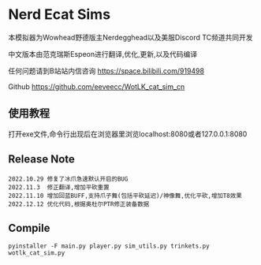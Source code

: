 # Nerd Ecat Sims

本模拟器为Wowhead野德版主Nerdegghead以及美服Discord TC频道共同开发

中文版本由范克瑞斯Espeon进行翻译,优化,更新,以及代码编译

任何问题请到B站站内信咨询 https://space.bilibili.com/919498

Github https://github.com/eeveecc/WotLK_cat_sim_cn

## 使用教程

打开exe文件,命令行出现后在浏览器里浏览localhost:8080或者127.0.0.1:8080

## Release Note

```
2022.10.29 修复了冰爪急速默认开启的BUG
2022.11.3  修正翻译,增加平砍重置
2022.11.10 增加回蓝BUFF,支持爪子舞(包括平砍延迟)/神像舞,优化平砍,增加T8效果
2022.12.12 优化代码,根据奥杜尔PTR修正装备数据
```

## Compile

`pyinstaller -F main.py player.py sim_utils.py trinkets.py wotlk_cat_sim.py`